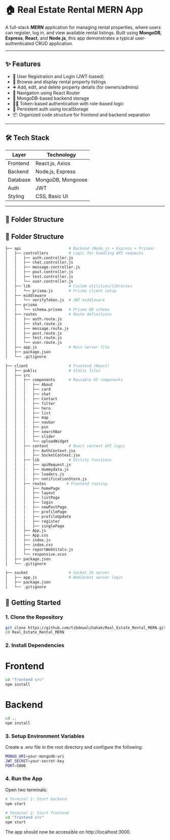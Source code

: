 # 🏠 Real Estate Rental MERN App

A full-stack **MERN** application for managing rental properties, where users can register, log in, and view available rental listings. Built using **MongoDB**, **Express**, **React**, and **Node.js**, this app demonstrates a typical user-authenticated CRUD application.

---

## ✨ Features

- 🔐 User Registration and Login (JWT-based)
- 🏡 Browse and display rental property listings
- ➕ Add, edit, and delete property details (for owners/admins)
- 🧭 Navigation using React Router
- 💾 MongoDB-based backend storage
- 🧑‍💻 Token-based authentication with role-based logic
- 🔄 Persistent auth using localStorage
- 📦 Organized code structure for frontend and backend separation

---

## 🛠️ Tech Stack

| Layer     | Technology        |
|-----------|-------------------|
| Frontend  | React.js, Axios   |
| Backend   | Node.js, Express  |
| Database  | MongoDB, Mongoose |
| Auth      | JWT               |
| Styling   | CSS, Basic UI     |

---

## 📁 Folder Structure
## 📁 Folder Structure

```bash
├── api                     # Backend (Node.js + Express + Prisma)
│   ├── controllers         # Logic for handling API requests
│   │   ├── auth.controller.js
│   │   ├── chat.controller.js
│   │   ├── message.controller.js
│   │   ├── post.controller.js
│   │   ├── test.controller.js
│   │   └── user.controller.js
│   ├── lib                 # Custom utilities/libraries
│   │   └── prisma.js       # Prisma client setup
│   ├── middleware
│   │   └── verifyToken.js  # JWT middleware
│   ├── prisma
│   │   └── schema.prisma   # Prisma DB schema
│   ├── routes              # Route definitions
│   │   ├── auth.route.js
│   │   ├── chat.route.js
│   │   ├── message.route.js
│   │   ├── post.route.js
│   │   ├── test.route.js
│   │   └── user.route.js
│   ├── app.js              # Main server file
│   ├── package.json
│   └── .gitignore

├── client                  # Frontend (React)
│   ├── public              # Static files
│   ├── src
│   │   ├── components      # Reusable UI components
│   │   │   ├── About
│   │   │   ├── card
│   │   │   ├── chat
│   │   │   ├── Contact
│   │   │   ├── filter
│   │   │   ├── hero
│   │   │   ├── list
│   │   │   ├── map
│   │   │   ├── navbar
│   │   │   ├── pin
│   │   │   ├── searchBar
│   │   │   ├── slider
│   │   │   └── uploadWidget
│   │   ├── context         # React context API logic
│   │   │   ├── AuthContext.jsx
│   │   │   ├── SocketContext.jsx
│   │   ├── lib             # Utility functions
│   │   │   ├── apiRequest.js
│   │   │   ├── dummydata.js
│   │   │   ├── loaders.js
│   │   │   ├── notificationStore.js
│   │   ├── routes         # Frontend routing
│   │   │   ├── homePage
│   │   │   ├── layout
│   │   │   ├── listPage
│   │   │   ├── login
│   │   │   ├── newPostPage
│   │   │   ├── profilePage
│   │   │   ├── profileUpdate
│   │   │   ├── register
│   │   │   ├── singlePage
│   │   ├── App.js
│   │   ├── App.css
│   │   ├── index.js
│   │   ├── index.css
│   │   ├── reportWebVitals.js
│   │   └── responsive.scss
│   ├── package.json
│   └── .gitignore

├── socket                  # Socket.IO server
│   ├── app.js              # WebSocket server logic
│   ├── package.json
│   └── .gitignore
```

## 🚀 Getting Started

### 1. Clone the Repository
```bash
git clone https://github.com/tibdewalchahak/Real_Estate_Rental_MERN.git
cd Real_Estate_Rental_MERN
```

### 2. Install Dependencies
# Frontend
```bash
cd "frontend src"
npm install
```
# Backend
```bash
cd ..
npm install
```

### 3. Setup Environment Variables
Create a .env file in the root directory and configure the following:
```bash
MONGO_URI=your-mongodb-uri
JWT_SECRET=your-secret-key
PORT=5000
```

### 4. Run the App
Open two terminals:
```bash
# Terminal 1: Start backend
npm start

# Terminal 2: Start frontend
cd "frontend src"
npm start
```

The app should now be accessible on http://localhost:3000.


